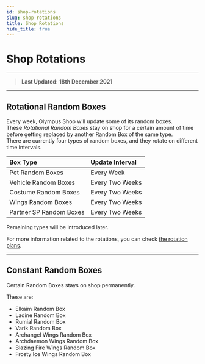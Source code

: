 ```yaml
---
id: shop-rotations
slug: shop-rotations
title: Shop Rotations
hide_title: true
---
```

# **Shop Rotations**
---
> **Last Updated**: **18th December 2021**
---

## **Rotational Random Boxes**

Every week, Olympus Shop will update some of its random boxes.  
These *Rotational Random Boxes* stay on shop for a certain amount of time before getting replaced by another Random Box of the same type.  
There are currently four types of random boxes, and they rotate on different time intervals.

| Box Type                | Update Interval |
|:----------------------- |:--------------- |
| Pet Random Boxes        | Every Week      |
| Vehicle Random Boxes    | Every Two Weeks |
| Costume Random Boxes    | Every Two Weeks |
| Wings Random Boxes      | Every Two Weeks |
| Partner SP Random Boxes | Every Two Weeks |

Remaining types will be introduced later.

For more information related to the rotations, you can check [the rotation plans](../shop).

---

## **Constant Random Boxes**

Certain Random Boxes stays on shop permanently.

These are:

- Elkaim Random Box
- Ladine Random Box
- Rumial Random Box
- Varik Random Box
- Archangel Wings Random Box
- Archdaemon Wings Random Box
- Blazing Fire Wings Random Box
- Frosty Ice Wings Random Box